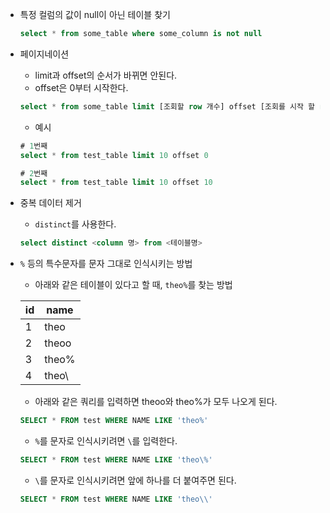 

- 특정 컬럼의 값이 null이 아닌 테이블 찾기

  ```sql
  select * from some_table where some_column is not null
  ```




- 페이지네이션

  - limit과 offset의 순서가 바뀌면 안된다.
  - offset은 0부터 시작한다.

  ```sql
  select * from some_table limit [조회할 row 개수] offset [조회를 시작 할 row]
  ```

  - 예시

  ```sql
  # 1번째
  select * from test_table limit 10 offset 0
  
  # 2번째
  select * from test_table limit 10 offset 10
  ```




- 중복 데이터 제거

  - `distinct`를 사용한다.

  ```sql
  select distinct <column 명> from <테이블명>
  ```




- `%` 등의 특수문자를 문자 그대로 인식시키는 방법

  - 아래와 같은 테이블이 있다고 할 때, `theo%`를 찾는 방법

  | id   | name  |
  | ---- | ----- |
  | 1    | theo  |
  | 2    | theoo |
  | 3    | theo% |
  | 4    | theo\ |

  - 아래와 같은 쿼리를 입력하면 theoo와 theo%가 모두 나오게 된다.

  ```sql
  SELECT * FROM test WHERE NAME LIKE 'theo%'
  ```

  - `%`를 문자로 인식시키려면 `\`를 입력한다.

  ```sql
  SELECT * FROM test WHERE NAME LIKE 'theo\%'
  ```

  - `\`를 문자로 인식시키려면 앞에 하나를 더 붙여주면 된다.

  ```sql
  SELECT * FROM test WHERE NAME LIKE 'theo\\'
  ```

  

